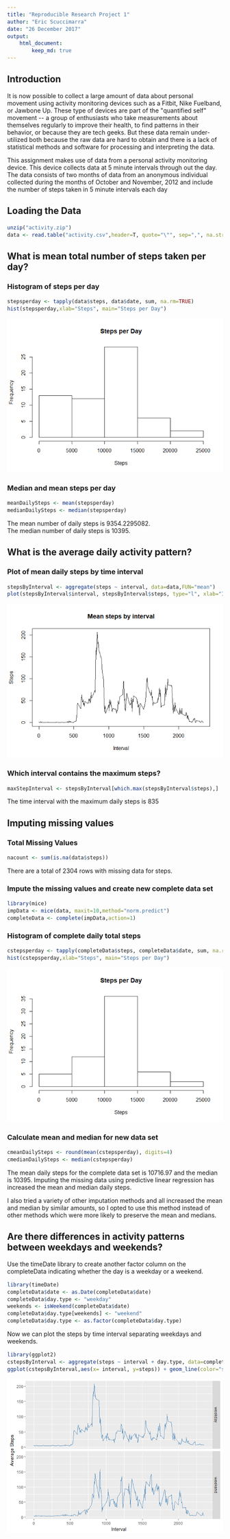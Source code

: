 ```yaml
---
title: "Reproducible Research Project 1"
author: "Eric Scuccimarra"
date: "26 December 2017"
output: 
    html_document: 
        keep_md: true
---
```




## Introduction

It is now possible to collect a large amount of data about personal movement using activity monitoring devices such as a Fitbit, Nike Fuelband, or Jawbone Up. These type of devices are part of the "quantified self" movement -- a group of enthusiasts who take measurements about themselves regularly to improve their health, to find patterns in their behavior, or because they are tech geeks. But these data remain under-utilized both because the raw data are hard to obtain and there is a lack of statistical methods and software for processing and interpreting the data.

This assignment makes use of data from a personal activity monitoring device. This device collects data at 5 minute intervals through out the day. The data consists of two months of data from an anonymous individual collected during the months of October and November, 2012 and include the number of steps taken in 5 minute intervals each day

## Loading the Data


```r
unzip("activity.zip")
data <- read.table("activity.csv",header=T, quote="\"", sep=",", na.strings="NA")
```


## What is mean total number of steps taken per day?

### Histogram of steps per day

```r
stepsperday <- tapply(data$steps, data$date, sum, na.rm=TRUE)
hist(stepsperday,xlab="Steps", main="Steps per Day")
```

![](PA1_template_files/figure-html/stepshistogram-1.png)<!-- -->

### Median and mean steps per day

```r
meanDailySteps <- mean(stepsperday)
medianDailySteps <- median(stepsperday)
```

The mean number of daily steps is 9354.2295082.  
The median number of daily steps is 10395.


## What is the average daily activity pattern?

### Plot of mean daily steps by time interval

```r
stepsByInterval <- aggregate(steps ~ interval, data=data,FUN="mean")
plot(stepsByInterval$interval, stepsByInterval$steps, type="l", xlab="Interval",ylab="Steps",main="Mean steps by interval")
```

![](PA1_template_files/figure-html/dailypattern-1.png)<!-- -->

### Which interval contains the maximum steps?

```r
maxStepInterval <- stepsByInterval[which.max(stepsByInterval$steps),]
```

The time interval with the maximum daily steps is 835


## Imputing missing values

### Total Missing Values

```r
nacount <- sum(is.na(data$steps))
```

There are a total of 2304 rows with missing data for steps.

### Impute the missing values and create new complete data set

```r
library(mice)
impData <- mice(data, maxit=10,method="norm.predict")
completeData <- complete(impData,action=1)
```

### Histogram of complete daily total steps

```r
cstepsperday <- tapply(completeData$steps, completeData$date, sum, na.rm=TRUE)
hist(cstepsperday,xlab="Steps", main="Steps per Day")
```

![](PA1_template_files/figure-html/completedailysteps-1.png)<!-- -->

### Calculate mean and median for new data set

```r
cmeanDailySteps <- round(mean(cstepsperday), digits=4)
cmedianDailySteps <- median(cstepsperday)
```

The mean daily steps for the complete data set is 10716.97 and the median is 10395. Imputing the missing data using predictive linear regression has increased the mean and median daily steps.  

I also tried a variety of other imputation methods and all increased the mean and median by similar amounts, so I opted to use this method instead of other methods which were more likely to preserve the mean and medians.


## Are there differences in activity patterns between weekdays and weekends?

Use the timeDate library to create another factor column on the completeData indicating whether the day is a weekday or a weekend.


```r
library(timeDate)
completeData$date <- as.Date(completeData$date)
completeData$day.type <- "weekday"
weekends <- isWeekend(completeData$date)
completeData$day.type[weekends] <- "weekend"
completeData$day.type <- as.factor(completeData$day.type)
```

Now we can plot the steps by time interval separating weekdays and weekends.

```r
library(ggplot2)
cstepsByInterval <- aggregate(steps ~ interval + day.type, data=completeData,FUN="mean")
ggplot(cstepsByInterval,aes(x= interval, y=steps)) + geom_line(color="steelblue") + facet_grid(day.type ~ .) + labs(x="Interval", y="Average Steps")
```

![](PA1_template_files/figure-html/weekendplot-1.png)<!-- -->
